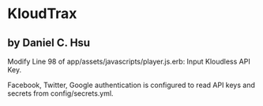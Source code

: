 KloudTrax
===========================
by Daniel C. Hsu
---------------------------

Modify Line 98 of app/assets/javascripts/player.js.erb: Input Kloudless API Key.

Facebook, Twitter, Google authentication is configured to read API keys and secrets from config/secrets.yml.
